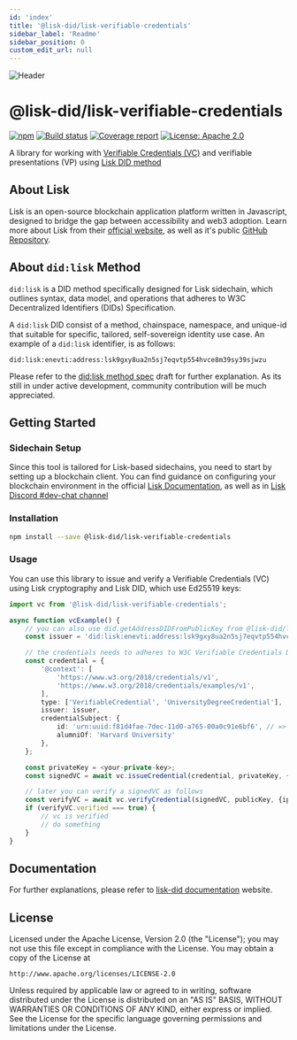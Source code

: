 ```yaml
---
id: 'index'
title: '@lisk-did/lisk-verifiable-credentials'
sidebar_label: 'Readme'
sidebar_position: 0
custom_edit_url: null
---
```


![Header](https://raw.githubusercontent.com/aldhosutra/lisk-did/HEAD/static/lisk-verifiable-credentials-header.jpg)

# @lisk-did/lisk-verifiable-credentials

[![npm](https://img.shields.io/npm/v/@lisk-did/lisk-verifiable-credentials)](https://npmjs.com/package/@lisk-did/lisk-verifiable-credentials)
[![Build status](https://img.shields.io/github/actions/workflow/status/aldhosutra/lisk-did/codecov.yml?branch=main)](https://github.com/aldhosutra/lisk-did/actions)
[![Coverage report](https://codecov.io/gh/aldhosutra/lisk-did/branch/main/graph/badge.svg?flag=lisk-verifiable-credentials&precision=2)](https://app.codecov.io/gh/aldhosutra/lisk-did)
[![License: Apache 2.0](https://img.shields.io/github/license/aldhosutra/lisk-did?color=green)](http://www.apache.org/licenses/LICENSE-2.0)

A library for working with [Verifiable Credentials (VC)](https://www.w3.org/TR/vc-data-model/) and verifiable presentations (VP) using [Lisk DID method](https://github.com/aldhosutra/lisk-did/blob/main/packages/lisk-did-module/docs/did-method-spec.md)

## About Lisk

Lisk is an open-source blockchain application platform written in Javascript, designed to bridge the gap between accessibility and web3 adoption. Learn more about Lisk from their [official website](https://lisk.com), as well as it's public [GitHub Repository](https://github.com/LiskHQ).

## About `did:lisk` Method

`did:lisk` is a DID method specifically designed for Lisk sidechain, which outlines syntax, data model, and operations that adheres to W3C Decentralized Identifiers (DIDs) Specification.

A `did:lisk` DID consist of a method, chainspace, namespace, and unique-id that suitable for specific, tailored, self-sovereign identity use case. An example of a `did:lisk` identifier, is as follows:

```abnf
did:lisk:enevti:address:lsk9gxy8ua2n5sj7eqvtp554hvce8m39sy39sjwzu
```

Please refer to the [did:lisk method spec](https://github.com/aldhosutra/lisk-did/blob/main/packages/lisk-did-module/docs/did-method-spec.md) draft for further explanation. As its still in under active development, community contribution will be much appreciated.

## Getting Started

### Sidechain Setup

Since this tool is tailored for Lisk-based sidechains, you need to start by setting up a blockchain client. You can find guidance on configuring your blockchain environment in the official [Lisk Documentation](https://lisk.com/documentation/beta/build-blockchain/create-blockchain-client.html), as well as in [Lisk Discord #dev-chat channel](https://lisk.chat/)

### Installation

```sh
npm install --save @lisk-did/lisk-verifiable-credentials
```

### Usage

You can use this library to issue and verify a Verifiable Credentials (VC) using Lisk cryptography and Lisk DID, which use Ed25519 keys:

```typescript
import vc from '@lisk-did/lisk-verifiable-credentials';

async function vcExample() {
    // you can also use did.getAddressDIDFromPublicKey from @lisk-did/lisk-decentralized-identifier
    const issuer = 'did:lisk:enevti:address:lsk9gxy8ua2n5sj7eqvtp554hvce8m39sy39sjwzu';

    // the credentials needs to adheres to W3C Verifiable Credentials Data Model
    const credential = {
		'@context': [
			'https://www.w3.org/2018/credentials/v1',
			'https://www.w3.org/2018/credentials/examples/v1',
		],
		type: ['VerifiableCredential', 'UniversityDegreeCredential'],
		issuer: issuer,
		credentialSubject: {
			id: 'urn:uuid:f81d4fae-7dec-11d0-a765-00a0c91e6bf6', // => needs to be in URI format
			alumniOf: 'Harvard University'
		},
	};

    const privateKey = <your-private-key>;
    const signedVC = await vc.issueCredential(credential, privateKey, {ipc: '~/.lisk/enevti-core'});

    // later you can verify a signedVC as follows
    const verifyVC = await vc.verifyCredential(signedVC, publicKey, {ipc: '~/.lisk/enevti-core'});
    if (verifyVC.verified === true) {
        // vc is verified
        // do something
    }
}
```

## Documentation

For further explanations, please refer to [lisk-did documentation](https://lisk-did.js.org) website.

## License

Licensed under the Apache License, Version 2.0 (the "License");
you may not use this file except in compliance with the License.
You may obtain a copy of the License at

    http://www.apache.org/licenses/LICENSE-2.0

Unless required by applicable law or agreed to in writing, software
distributed under the License is distributed on an "AS IS" BASIS,
WITHOUT WARRANTIES OR CONDITIONS OF ANY KIND, either express or implied.
See the License for the specific language governing permissions and
limitations under the License.
